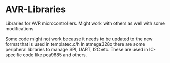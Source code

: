 AVR-Libraries
=============

Libraries for AVR microcontrollers. Might work with others as well with some modifications

Some code might not work because it needs to be updated to the new format that is used in templatec.c/h
In atmega328x there are some peripheral libraries to manage SPI, UART, I2C etc. These are used in IC-specific code like pca9685 and others.
